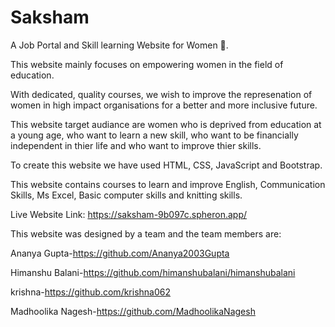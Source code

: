 # Saksham
A Job Portal and Skill learning Website for Women 👩.

This website mainly focuses on empowering women in the field of education.

With dedicated, quality courses, we wish to improve the represenation of women in high impact organisations for a better and more inclusive future.

This website target audiance are women who is deprived from education at a young age, who want to learn a new skill, who want to be  financially independent in thier life and who want to improve thier skills.


To create this website we have used HTML, CSS, JavaScript and Bootstrap.

This website contains courses to learn and improve English, Communication Skills, Ms Excel, Basic computer skills and knitting skills.



Live Website Link: https://saksham-9b097c.spheron.app/



This website was designed by a team and the team members are: 

Ananya Gupta-https://github.com/Ananya2003Gupta

Himanshu Balani-https://github.com/himanshubalani/himanshubalani

krishna-https://github.com/krishna062

Madhoolika Nagesh-https://github.com/MadhoolikaNagesh

